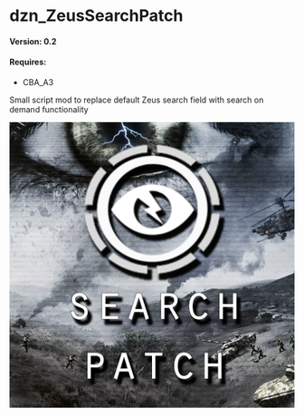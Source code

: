 # dzn_ZeusSearchPatch
#### Version: 0.2
#### Requires: 
- CBA_A3

Small script mod to replace default Zeus search field with search on demand functionality

![](https://raw.githubusercontent.com/10Dozen/dzn_ZeusSearchPatch/master/logo.png)
